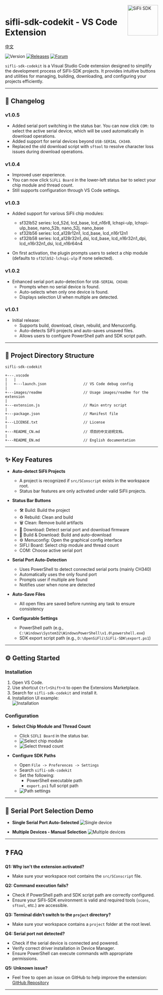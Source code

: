 <a href="https://marketplace.visualstudio.com/items?itemName=SiFli.sifli-sdk-codekit">
  <img src="images/readme\SiFli.png" alt="SiFli SDK" title="SiFli" align="right" height="100" />
</a>

# sifli-sdk-codekit - VS Code Extension

[中文](./README_CN.md)

![Version](https://img.shields.io/github/package-json/v/OpenSiFli/SiFli-SDK-CodeKit)
[![Releases](https://img.shields.io/badge/Github-main-blue)](https://github.com/OpenSiFli/SiFli-SDK-CodeKit)
[![Forum](https://img.shields.io/badge/Forum-sifli.com-blue)](https://www.sifli.com//viewforum.php?f=40)

`sifli-sdk-codekit` is a Visual Studio Code extension designed to simplify the development process of SiFli-SDK projects. It provides intuitive buttons and utilities for managing, building, downloading, and configuring your projects efficiently.

---

## 🚀 Changelog

### v1.0.5
- Added serial port switching in the status bar. You can now click `COM:` to select the active serial device, which will be used automatically in download operations.
- Added support for serial devices beyond `USB-SERIAL CH340`.
- Replaced the old download script with `sftool` to resolve character loss issues during download operations.

### v1.0.4
- Improved user experience.
- You can now click `SiFLi Board` in the lower-left status bar to select your chip module and thread count.
- Still supports configuration through VS Code settings.

### v1.0.3
- Added support for various SiFli chip modules:

  - sf32lb52 series: lcd_52d, lcd_base, lcd_n16r8, lchspi-ulp, lchspi-ulp_base, nano_52b, nano_52j, nano_base
  - sf32lb56 series: lcd_a128r12n1, lcd_base, lcd_n16r12n1
  - sf32lb58 series: lcd_a128r32n1_dsi, lcd_base, lcd_n16r32n1_dpi, lcd_n16r32n1_dsi, lcd_n16r64n4

- On first activation, the plugin prompts users to select a chip module (defaults to `sf32lb52-lchspi-ulp` if none selected).

### v1.0.2
- Enhanced serial port auto-detection for `USB-SERIAL CH340`:
  - Prompts when no serial device is found.
  - Auto-selects when only one device is found.
  - Displays selection UI when multiple are detected.

### v1.0.1
- Initial release:
  - Supports build, download, clean, rebuild, and Menuconfig.
  - Auto-detects SiFli projects and auto-saves unsaved files.
  - Allows users to configure PowerShell path and SDK script path.

---

## 📂 Project Directory Structure

    sifli-sdk-codekit

    +---.vscode
    |   |
    |   +---launch.json                 // VS Code debug config
    |
    +---images/readme                   // Usage images/readme for the extension
    |
    +---extension.js                    // Main entry script
    |
    +---package.json                    // Manifest file
    |
    +---LICENSE.txt                     // License
    |
    +---README_CN.md                    // 项目的中文说明文档。
    |
    +---README_EN.md                    // English documentation

---

## ✨ Key Features

- **Auto-detect SiFli Projects**
  - A project is recognized if `src/SConscript` exists in the workspace root.
  - Status bar features are only activated under valid SiFli projects.

- **Status Bar Buttons**
  - 🛠️ Build: Build the project
  - ♻️ Rebuild: Clean and build
  - 🗑️ Clean: Remove build artifacts
  - 💾 Download: Detect serial port and download firmware
  - 🚀 Build & Download: Build and auto-download
  - ⚙️ Menuconfig: Open the graphical config interface
  - SIFLI Board: Select chip module and thread count
  - COM: Choose active serial port

- **Serial Port Auto-Detection**
  - Uses PowerShell to detect connected serial ports (mainly CH340)
  - Automatically uses the only found port
  - Prompts user if multiple are found
  - Notifies user when none are detected

- **Auto-Save Files**
  - All open files are saved before running any task to ensure consistency

- **Configurable Settings**
  - PowerShell path (e.g., `C:\Windows\System32\WindowsPowerShell\v1.0\powershell.exe`)
  - SDK export script path (e.g., `D:\OpenSiFli\SiFli-SDK\export.ps1`)

---

## ⚙️ Getting Started

### Installation

1. Open VS Code.
2. Use shortcut `Ctrl+Shift+X` to open the Extensions Marketplace.
3. Search for `sifli-sdk-codekit` and install it.
4. Installation UI example:  
   ![Installation](images/readme/sifli-sdk-codekit_install.png)

### Configuration

- **Select Chip Module and Thread Count**
  - Click `SIFLI Board` in the status bar.
  - ![Select chip module](images/readme/select_the_current_module.png)
  - ![Select thread count](images/readme/Select_the_number_of_threads.png)

- **Configure SDK Paths**
  - Open `File -> Preferences -> Settings`
  - Search `sifli-sdk-codekit`
  - Set the following:
    - PowerShell executable path
    - `export.ps1` full script path
  - ![Path settings](images/readme/change_module_and_path_setting.png)

---

## 🔄 Serial Port Selection Demo

- **Single Serial Port Auto-Selected**
  ![Single device](images/readme/one_serial_device.png)

- **Multiple Devices - Manual Selection**
  ![Multiple devices](images/readme/multiple_serial_devices.png)

---

## ❓ FAQ

**Q1: Why isn't the extension activated?**  
- Make sure your workspace root contains the `src/SConscript` file.

**Q2: Command execution fails?**  
- Check if PowerShell path and SDK script path are correctly configured.
- Ensure your SiFli-SDK environment is valid and required tools (`scons`, `sftool`, etc.) are accessible.

**Q3: Terminal didn’t switch to the `project` directory?**  
- Make sure your workspace contains a `project` folder at the root level.

**Q4: Serial port not detected?**  
- Check if the serial device is connected and powered.
- Verify correct driver installation in Device Manager.
- Ensure PowerShell can execute commands with appropriate permissions.

**Q5: Unknown issue?**  
- Feel free to open an issue on GitHub to help improve the extension:  
  [GitHub Repository](https://github.com/OpenSiFli/SiFli-SDK-CodeKit)

---
